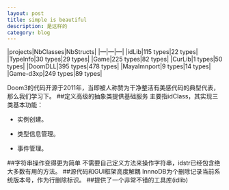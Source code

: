 ```yaml
---
layout: post
title: simple is beautiful
description: 是这样的
category: blog
---
```


|projects|NbClasses|NbStructs|
|—|—|—|
|idLib|115 types|22 types|
|TypeInfo|30 types|29 types|
|Game|225 types|82 types|
|CurLib|1 types|50 types|
|DoomDLL|395 types|478 types|
|MayaImnport|9 types|14 types|
|Game-d3xp|249 types|89 types|

Doom3的代码开源于2011年，当即被人称赞为干净整洁有美感代码的典型代表，那么我们学习下。
##定义高级的抽象类提供基础服务
  主要指idClass，其实现三类基本功能：
  
* 实例创建。

* 类型信息管理。

* 事件管理。

##字符串操作变得更为简单
不需要自己定义方法来操作字符串，idstr已经包含绝大多数有用的方法。
##源代码和GUI框架高度解耦
InnnoDB为个删除记录当前系统版本号，作为行删除标识。
##提供了一个非常不错的工具库(idlib)

    

    


    

